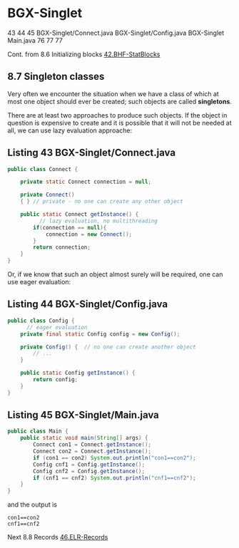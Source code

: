 # BGX-Singlet
43 44 45 BGX-Singlet/Connect.java BGX-Singlet/Config.java BGX-Singlet Main.java 76 77 77  

Cont. from 8.6 Initializing blocks [42.BHF-StatBlocks](https://github.com/Java-PJATK/42.BHF-StatBlocks)  

## 8.7 Singleton classes  

Very often we encounter the situation when we have a class of which at most one object should ever be created; such objects are called **singletons**.  

There are at least two approaches to produce such objects. If the object in question is expensive to create and it is possible that it will not be needed at all, we can use lazy evaluation approache:

## Listing 43 BGX-Singlet/Connect.java  

```java
public class Connect {

    private static Connect connection = null;

    private Connect()
    { } // private - no one can create any other object

    public static Connect getInstance() {
          // lazy evaluation, no multithreading
        if(connection == null){
            connection = new Connect();
        }
        return connection;
    }
}
```
Or, if we know that such an object almost surely will be required, one can use eager
evaluation:  

## Listing 44 BGX-Singlet/Config.java

```java
public class Config {
      // eager evaluation
    private final static Config config = new Config();

    private Config() {  // no one can create another object
        // ...
    }

    public static Config getInstance() {
        return config;
    }
}
```
## Listing 45 BGX-Singlet/Main.java

```java
public class Main {
    public static void main(String[] args) {
        Connect con1 = Connect.getInstance();
        Connect con2 = Connect.getInstance();
        if (con1 == con2) System.out.println("con1==con2");
        Config cnf1 = Config.getInstance();
        Config cnf2 = Config.getInstance();
        if (cnf1 == cnf2) System.out.println("cnf1==cnf2");
    }
}
```
and the output is  

```
con1==con2
cnf1==cnf2
```

Next 8.8 Records [46.ELR-Records](https://github.com/Java-PJATK/46.ELR-Records)
